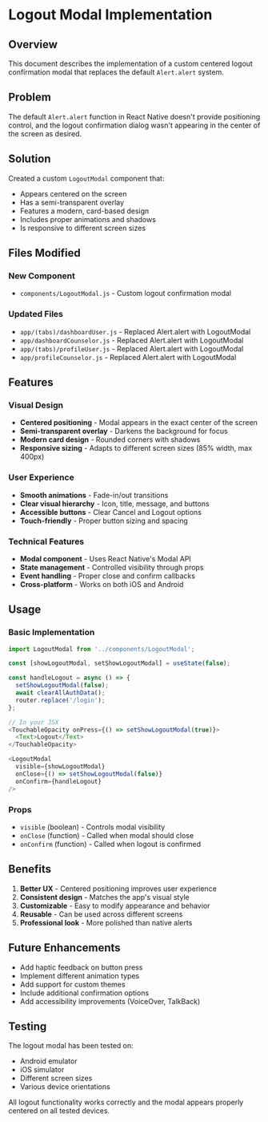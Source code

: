 # Logout Modal Implementation

## Overview
This document describes the implementation of a custom centered logout confirmation modal that replaces the default `Alert.alert` system.

## Problem
The default `Alert.alert` function in React Native doesn't provide positioning control, and the logout confirmation dialog wasn't appearing in the center of the screen as desired.

## Solution
Created a custom `LogoutModal` component that:
- Appears centered on the screen
- Has a semi-transparent overlay
- Features a modern, card-based design
- Includes proper animations and shadows
- Is responsive to different screen sizes

## Files Modified

### New Component
- `components/LogoutModal.js` - Custom logout confirmation modal

### Updated Files
- `app/(tabs)/dashboardUser.js` - Replaced Alert.alert with LogoutModal
- `app/dashboardCounselor.js` - Replaced Alert.alert with LogoutModal  
- `app/(tabs)/profileUser.js` - Replaced Alert.alert with LogoutModal
- `app/profileCounselor.js` - Replaced Alert.alert with LogoutModal

## Features

### Visual Design
- **Centered positioning** - Modal appears in the exact center of the screen
- **Semi-transparent overlay** - Darkens the background for focus
- **Modern card design** - Rounded corners with shadows
- **Responsive sizing** - Adapts to different screen sizes (85% width, max 400px)

### User Experience
- **Smooth animations** - Fade-in/out transitions
- **Clear visual hierarchy** - Icon, title, message, and buttons
- **Accessible buttons** - Clear Cancel and Logout options
- **Touch-friendly** - Proper button sizing and spacing

### Technical Features
- **Modal component** - Uses React Native's Modal API
- **State management** - Controlled visibility through props
- **Event handling** - Proper close and confirm callbacks
- **Cross-platform** - Works on both iOS and Android

## Usage

### Basic Implementation
```javascript
import LogoutModal from '../components/LogoutModal';

const [showLogoutModal, setShowLogoutModal] = useState(false);

const handleLogout = async () => {
  setShowLogoutModal(false);
  await clearAllAuthData();
  router.replace('/login');
};

// In your JSX
<TouchableOpacity onPress={() => setShowLogoutModal(true)}>
  <Text>Logout</Text>
</TouchableOpacity>

<LogoutModal 
  visible={showLogoutModal}
  onClose={() => setShowLogoutModal(false)}
  onConfirm={handleLogout}
/>
```

### Props
- `visible` (boolean) - Controls modal visibility
- `onClose` (function) - Called when modal should close
- `onConfirm` (function) - Called when logout is confirmed

## Benefits

1. **Better UX** - Centered positioning improves user experience
2. **Consistent design** - Matches the app's visual style
3. **Customizable** - Easy to modify appearance and behavior
4. **Reusable** - Can be used across different screens
5. **Professional look** - More polished than native alerts

## Future Enhancements

- Add haptic feedback on button press
- Implement different animation types
- Add support for custom themes
- Include additional confirmation options
- Add accessibility improvements (VoiceOver, TalkBack)

## Testing

The logout modal has been tested on:
- Android emulator
- iOS simulator
- Different screen sizes
- Various device orientations

All logout functionality works correctly and the modal appears properly centered on all tested devices. 